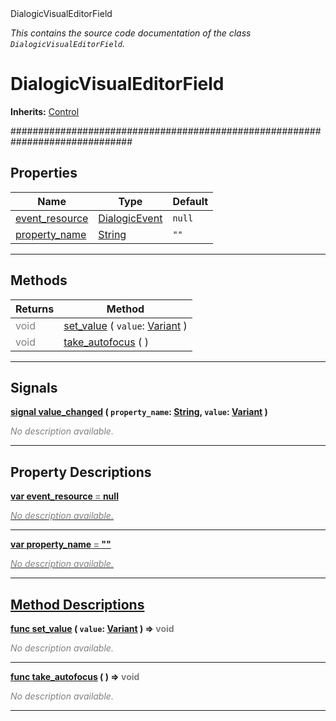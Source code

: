 
<div class="header-banner purple">
<div class="header-label purple">DialogicVisualEditorField</div>
</div>

*This contains the source code documentation of the class `DialogicVisualEditorField`.*
        
# DialogicVisualEditorField
**Inherits:** [Control](https://docs.godotengine.org/en/latest/classes/class_control.html#class-control)

##############################################################################
## Properties
Name | Type | Default 
--- | --- | --- 
[<span class="hljs-title">event_resource</span>](#property-event_resource) | [DialogicEvent](class_dialogicevent.md) |  `null` 
[<span class="hljs-title">property_name</span>](#property-property_name) | [String](https://docs.godotengine.org/en/latest/classes/class_string.html#class-string) |  `""` 
--- 

## Methods
Returns | Method 
--- | --- 
<span style = "color: gray">void</span> | [<span class="hljs-title">set_value</span>](#method-set_value) ( `value`: [Variant](https://docs.godotengine.org/en/latest/classes/class_variant.html#class-variant) ) 
<span style = "color: gray">void</span> | [<span class="hljs-title">take_autofocus</span>](#method-take_autofocus) ( ) 
--- 

## Signals


<a class="header" id="signal-value_changed" href="#signal-value_changed">**<span class="hljs-attribute">signal</span> [<span class="hljs-title">value_changed</span>](#signal-value_changed) ( `property_name`: [String](https://docs.godotengine.org/en/latest/classes/class_string.html#class-string), `value`: [Variant](https://docs.godotengine.org/en/latest/classes/class_variant.html#class-variant) )** </a>



 <span style = "color: gray">*No description available.*</span> 

---

## Property Descriptions



<a class="header" id="property-event_resource" href="#property-event_resource">**<span class="hljs-attribute">var</span> <span class="hljs-title">event_resource</span> <span style = "color: gray"> = </span> null** 



 <span style = "color: gray">*No description available.*</span> 

---



<a class="header" id="property-property_name" href="#property-property_name">**<span class="hljs-attribute">var</span> <span class="hljs-title">property_name</span> <span style = "color: gray"> = </span> ""** 



 <span style = "color: gray">*No description available.*</span> 

---

## Method Descriptions



<a class="header" id="method-set_value" href="#method-set_value">**<span class="hljs-attribute">func</span> [<span class="hljs-title">set_value</span>](#method-set_value) ( `value`: [Variant](https://docs.godotengine.org/en/latest/classes/class_variant.html#class-variant) )</a>  ⇒ <span style = "color: gray">void</span>** 



 <span style = "color: gray">*No description available.*</span> 

---



<a class="header" id="method-take_autofocus" href="#method-take_autofocus">**<span class="hljs-attribute">func</span> [<span class="hljs-title">take_autofocus</span>](#method-take_autofocus) ( )</a>  ⇒ <span style = "color: gray">void</span>** 



 <span style = "color: gray">*No description available.*</span> 

---

